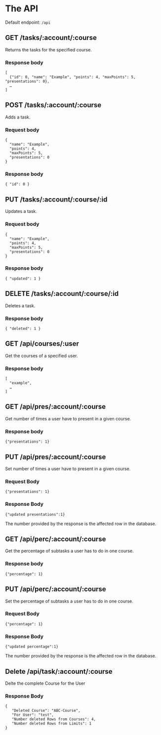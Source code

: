 # The API
Default endpoint: `/api`

## GET /tasks/:account/:course
Returns the tasks for the specified course.

### Response body
```
[
  {"id": 0, "name": "Example", "points": 4, "maxPoints": 5, "presentations": 0},
  …
]
```

## POST /tasks/:account/:course
Adds a task.

### Request body
```
{
  "name": "Example",
  "points": 4,
  "maxPoints": 5,
  "presentations": 0
}
```

### Response body
```
{ "id": 0 }
```

## PUT /tasks/:account/:course/:id
Updates a task.

### Request body
```
{
  "name": "Example",
  "points": 4,
  "maxPoints": 5,
  "presentations": 0
}
```

### Response body
```
{ "updated": 1 }
```

## DELETE /tasks/:account/:course/:id
Deletes a task.

### Response body
```
{ "deleted": 1 }
```

## GET /api/courses/:user
Get the courses of a specified user.

### Response body
```
[
  "example",
  …
]
```

## GET /api/pres/:account/:course
Get number of times a user have to present in a given course.

### Response body
```
{"presentations": 1}
```

## PUT /api/pres/:account/:course
Set number of times a user have to present in a given course.

### Request Body
```
{"presentations": 1}
```

### Response Body
```
{"updated presentations":1}
```
 The number provided by the response is the affected row in the database.

 ## GET /api/perc/:account/:course
Get the percentage of subtasks a user has to do in one course.

### Response body
```
{"percentage": 1}
```

## PUT /api/perc/:account/:course
Set the percentage of subtasks a user has to do in one course.

### Request Body
```
{"percentage": 1}
```

### Response Body
```
{"updated percentage":1}
```
 The number provided by the response is the affected row in the database.

 ## Delete /api/task/:account/:course
 Delte the complete Course for the User

 ### Response Body
 ```
 {
    "Deleted Course": "ABC-Course",
    "For User": "test",
    "Number deleted Rows from Courses": 4,
    "Number deleted Rows from Limits": 1
}
```
